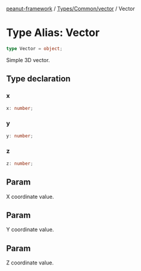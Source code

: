 [peanut-framework](../../../../modules.md) / [Types/Common/vector](../index.md) / Vector

# Type Alias: Vector

```ts
type Vector = object;
```

Simple 3D vector.

## Type declaration

### x

```ts
x: number;
```

### y

```ts
y: number;
```

### z

```ts
z: number;
```

## Param

X coordinate value.

## Param

Y coordinate value.

## Param

Z coordinate value.
